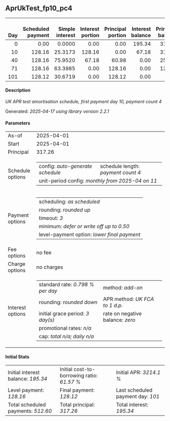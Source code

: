<h2>AprUkTest_fp10_pc4</h2>
<table>
    <thead style="vertical-align: bottom;">
        <th style="text-align: right;">Day</th>
        <th style="text-align: right;">Scheduled payment</th>
        <th style="text-align: right;">Simple interest</th>
        <th style="text-align: right;">Interest portion</th>
        <th style="text-align: right;">Principal portion</th>
        <th style="text-align: right;">Interest balance</th>
        <th style="text-align: right;">Principal balance</th>
        <th style="text-align: right;">Total simple interest</th>
        <th style="text-align: right;">Total interest</th>
        <th style="text-align: right;">Total principal</th>
    </thead>
    <tr style="text-align: right;">
        <td class="ci00">0</td>
        <td class="ci01" style="white-space: nowrap;">0.00</td>
        <td class="ci02">0.0000</td>
        <td class="ci03">0.00</td>
        <td class="ci04">0.00</td>
        <td class="ci05">195.34</td>
        <td class="ci06">317.26</td>
        <td class="ci07">0.0000</td>
        <td class="ci08">0.00</td>
        <td class="ci09">0.00</td>
    </tr>
    <tr style="text-align: right;">
        <td class="ci00">10</td>
        <td class="ci01" style="white-space: nowrap;">128.16</td>
        <td class="ci02">25.3173</td>
        <td class="ci03">128.16</td>
        <td class="ci04">0.00</td>
        <td class="ci05">67.18</td>
        <td class="ci06">317.26</td>
        <td class="ci07">25.3173</td>
        <td class="ci08">128.16</td>
        <td class="ci09">0.00</td>
    </tr>
    <tr style="text-align: right;">
        <td class="ci00">40</td>
        <td class="ci01" style="white-space: nowrap;">128.16</td>
        <td class="ci02">75.9520</td>
        <td class="ci03">67.18</td>
        <td class="ci04">60.98</td>
        <td class="ci05">0.00</td>
        <td class="ci06">256.28</td>
        <td class="ci07">101.2694</td>
        <td class="ci08">195.34</td>
        <td class="ci09">60.98</td>
    </tr>
    <tr style="text-align: right;">
        <td class="ci00">71</td>
        <td class="ci01" style="white-space: nowrap;">128.16</td>
        <td class="ci02">63.3985</td>
        <td class="ci03">0.00</td>
        <td class="ci04">128.16</td>
        <td class="ci05">0.00</td>
        <td class="ci06">128.12</td>
        <td class="ci07">164.6679</td>
        <td class="ci08">195.34</td>
        <td class="ci09">189.14</td>
    </tr>
    <tr style="text-align: right;">
        <td class="ci00">101</td>
        <td class="ci01" style="white-space: nowrap;">128.12</td>
        <td class="ci02">30.6719</td>
        <td class="ci03">0.00</td>
        <td class="ci04">128.12</td>
        <td class="ci05">0.00</td>
        <td class="ci06">0.00</td>
        <td class="ci07">195.3399</td>
        <td class="ci08">195.34</td>
        <td class="ci09">317.26</td>
    </tr>
</table>
<h4>Description</h4>
<p><i>UK APR test amortisation schedule, first payment day 10, payment count 4</i></p>
<p>Generated: <i>2025-04-17 using library version 2.2.1</i></p>
<h4>Parameters</h4>
<table>
    <tr>
        <td>As-of</td>
        <td>2025-04-01</td>
    </tr>
    <tr>
        <td>Start</td>
        <td>2025-04-01</td>
    </tr>
    <tr>
        <td>Principal</td>
        <td>317.26</td>
    </tr>
    <tr>
        <td>Schedule options</td>
        <td>
            <table>
                <tr>
                    <td>config: <i>auto-generate schedule</i></td>
                    <td>schedule length: <i><i>payment count</i> 4</i></td>
                </tr>
                <tr>
                    <td colspan="2" style="white-space: nowrap;">unit-period config: <i>monthly from 2025-04 on 11</i></td>
                </tr>
            </table>
        </td>
    </tr>
    <tr>
        <td>Payment options</td>
        <td>
            <table>
                <tr>
                    <td>scheduling: <i>as scheduled</i></td>
                </tr>
                <tr>
                    <td>rounding: <i>rounded up</i></td>
                </tr>
                <tr>
                    <td>timeout: <i>3</i></td>
                </tr>
                <tr>
                    <td>minimum: <i>defer&nbsp;or&nbsp;write&nbsp;off&nbsp;up&nbsp;to&nbsp;0.50</i></td>
                </tr>
                <tr>
                    <td>level-payment option: <i>lower&nbsp;final&nbsp;payment</i></td>
                </tr>
            </table>
        </td>
    </tr>
    <tr>
        <td>Fee options</td>
        <td>no fee
        </td>
    </tr>
    <tr>
        <td>Charge options</td>
        <td>no charges
        </td>
    </tr>
    <tr>
        <td>Interest options</td>
        <td>
            <table>
                <tr>
                    <td>standard rate: <i>0.798 % per day</i></td>
                    <td>method: <i>add-on</i></td>
                </tr>
                <tr>
                    <td>rounding: <i>rounded down</i></td>
                    <td>APR method: <i>UK FCA to 1 d.p.</i></td>
                </tr>
                <tr>
                    <td>initial grace period: <i>3 day(s)</i></td>
                    <td>rate on negative balance: <i>zero</i></td>
                </tr>
                <tr>
                    <td colspan="2">promotional rates: <i><i>n/a</i></i></td>
                </tr>
                <tr>
                    <td colspan="2">cap: <i>total <i>n/a</i>; daily <i>n/a</i></td>
                </tr>
            </table>
        </td>
    </tr>
</table>
<h4>Initial Stats</h4>
<table>
    <tr>
        <td>Initial interest balance: <i>195.34</i></td>
        <td>Initial cost-to-borrowing ratio: <i>61.57 %</i></td>
        <td>Initial APR: <i>3214.1 %</i></td>
    </tr>
    <tr>
        <td>Level payment: <i>128.16</i></td>
        <td>Final payment: <i>128.12</i></td>
        <td>Last scheduled payment day: <i>101</i></td>
    </tr>
    <tr>
        <td>Total scheduled payments: <i>512.60</i></td>
        <td>Total principal: <i>317.26</i></td>
        <td>Total interest: <i>195.34</i></td>
    </tr>
</table>

